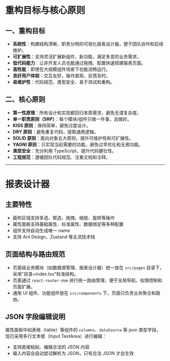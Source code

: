 # 重构目标与核心原则

## 一、重构目标

- **系统性**：构建结构清晰、职责分明的可视化报表设计器，便于团队协作和后续维护。
- **可扩展性**：支持灵活扩展新组件、新功能，满足多变的业务需求。
- **低代码能力**：让非开发人员也能通过拖拽、配置快速搭建报表页面。
- **高性能**：即使在大规模组件场景下也能流畅运行。
- **良好用户体验**：交互友好，操作直观，反馈及时。
- **易维护性**：代码规范、类型安全、易于测试和重构。

## 二、核心原则

- **第一性原理**：所有设计和实现都回归本质需求，避免无谓复杂度。
- **单一职责原则（SRP）**：每个模块/组件只做一件事，且做好。
- **KISS 原则**：保持简单，避免过度设计。
- **DRY 原则**：避免重复代码，提取通用逻辑。
- **SOLID 原则**：面向对象五大原则，提升可维护性和可扩展性。
- **YAGNI 原则**：只实现当前需要的功能，避免过早优化和无用功能。
- **类型安全**：充分利用 TypeScript，提升代码健壮性。
- **工程规范**：遵循团队代码规范、注重文档和注释。

---

# 报表设计器

## 主要特性

- 画布区域支持多选、框选、拖拽、缩放、旋转等操作
- 属性面板支持基础属性、标准属性、数据绑定等多种配置
- 组件支持自动生成唯一 name
- 支持 Ant Design、Zustand 等主流技术栈

## 页面结构与路由规范

- 页面级业务模块（如数据源管理、报表设计器）统一放在 `src/pages` 目录下，采用"目录+index.tsx"标准结构。
- 页面通过 `react-router-dom` 进行统一路由管理，便于全局导航、权限控制和页面扩展。
- 通用 UI 组件、功能组件放在 `src/components` 下，页面只负责业务聚合和路由。

## JSON 字段编辑说明

属性面板中如表格（table）等组件的 `columns`、`dataSource` 等 json 类型字段，现已采用多行文本框（Input.TextArea）进行编辑：

- 支持直接粘贴、编辑合法的 JSON 内容
- 输入内容会自动尝试解析为 JSON，只有合法 JSON 才会生效
